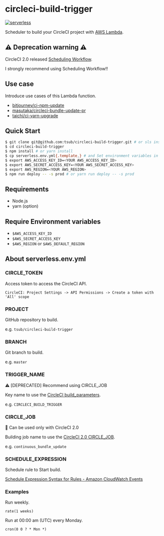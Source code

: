 # circleci-build-trigger

[![serverless](http://public.serverless.com/badges/v3.svg)](http://www.serverless.com)

Scheduler to build your CircleCI project with [AWS Lambda](http://docs.aws.amazon.com/lambda/latest/dg/welcome.html).

## :warning: Deprecation warning :warning:

CircleCI 2.0 released [Scheduling Workflow](https://circleci.com/docs/2.0/workflows/#scheduling-a-workflow).

I strongly recommend using Scheduling Workflow!!

## Use case
Introduce use cases of this Lambda function.

* [bitjourney/ci-npm-update](https://github.com/bitjourney/ci-npm-update)
* [masutaka/circleci-bundle-update-pr](https://github.com/masutaka/circleci-bundle-update-pr)
* [taichi/ci-yarn-upgrade](https://github.com/taichi/ci-yarn-upgrade)

## Quick Start

```sh
$ git clone git@github.com:tsub/circleci-build-trigger.git # or sls install -u https://github.com/tsub/circleci-build-trigger
$ cd circleci-build-trigger
$ npm install # or yarn install
$ cp serverless.env.yml{.template,} # and Set environment variables in serverless.env.yml
$ export AWS_ACCESS_KEY_ID=<YOUR AWS_ACCESS_KEY_ID>
$ export AWS_SECRET_ACCESS_KEY=<YOUR AWS_SECRET_ACCESS_KEY>
$ export AWS_REGION=<YOUR AWS_REGION>
$ npm run deploy -- -s prod # or yarn run deploy -- -s prod
```

## Requirements

* Node.js
* yarn (option)

## Require Environment variables

* `$AWS_ACCESS_KEY_ID`
* `$AWS_SECRET_ACCESS_KEY`
* `$AWS_REGION` or `$AWS_DEFAULT_REGION`

## About serverless.env.yml

### CIRCLE_TOKEN

Access token to access the CircleCI API.

`CircleCI: Project Settings -> API Permissions -> Create a token with 'All' scope`

### PROJECT

GitHub repository to build.

e.g. `tsub/circleci-build-trigger`

### BRANCH

Git branch to build.

e.g. `master`

### TRIGGER_NAME

:warning: [DEPRECATED] Recommend using CIRCLE_JOB

Key name to use the [CircleCI build_parameters](https://circleci.com/docs/parameterized-builds/).

e.g. `CIRCLECI_BUILD_TRIGGER`

### CIRCLE_JOB

:mega: Can be used only with CircleCI 2.0

Building job name to use the [CircleCI 2.0 CIRCLE_JOB](https://circleci.com/docs/2.0/env-vars/#build-details).

e.g. `continuous_bundle_update`

### SCHEDULE_EXPRESSION

Schedule rule to Start build.

[Schedule Expression Syntax for Rules - Amazon CloudWatch Events](https://docs.aws.amazon.com/AmazonCloudWatch/latest/events/ScheduledEvents.html)

### Examples

Run weekly.

```
rate(1 weeks)
```

Run at 00:00 am (UTC) every Monday.

```
cron(0 0 ? * Mon *)
```

